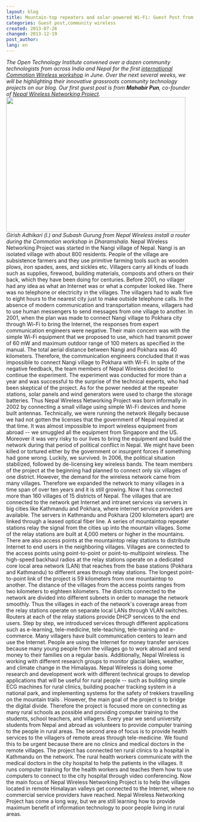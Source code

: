 ```yaml
---
layout: blog
title: Mountain-top repeaters and solar-powered Wi-Fi: Guest Post from Nepal Wireless
categories: Guest post,community wireless
created: 2013-07-26
changed: 2013-12-19
post_author: 
lang: en
---
```

  <em>The Open Technology Institute convened over a dozen community technologists from across India and Nepal for the first <a href="https://commotionwireless.net/blog/commotion-travels-india-first-international-workshop">international Commotion Wireless workshop</a> in June. Over the next several weeks, we will be highlighting their innovative grassroots community technology projects on our blog. Our first guest post is from **Mahabir Pun**, co-founder of <a href="http://www.nepalwireless.net/index.php">Nepal Wireless Networking Project</a>.</em>
<img alt="" class="media-image attr__typeof__foaf:Image img__fid__236 img__view_mode__media_large attr__format__media_large" height="360" src="/files/styles/large/public/IMG_0759.JPG?itok=wKot-CrU" typeof="foaf:Image" width="480" />
<em>Girish Adhikari (l.) and Subash Gurung from Nepal Wireless install a router during the Commotion workshop in Dharamshala.</em>
Nepal Wireless Networking Project was started in the Nangi village of Nepal. Nangi is an isolated village with about 800 residents. People of the village are subsistence farmers and they use primitive farming tools such as wooden plows, iron spades, axes, and sickles etc. Villagers carry all kinds of loads such as supplies, firewood, building materials, composts and others on their back, which they have been doing for centuries.
Before 2001, no villager had any idea as what an Internet was or what a computer looked like. There was no telephone or electricity in the villages. The villagers had to walk five to eight hours to the nearest city just to make outside telephone calls. In the absence of modern communication and transportation means, villagers had to use human messengers to send messages from one village to another.
In 2001, when the plan was made to connect Nangi village to Pokhara city through Wi-Fi to bring the Internet, the responses from expert communication engineers were negative. Their main concern was with the simple Wi-Fi equipment that we proposed to use, which had transmit power of 60 mW and maximum outdoor range of 100 meters as specified in the manual.  The total aerial distance between Nangi and Pokhara was 40 kilometers. Therefore, the communication engineers concluded that it was impossible to connect Nangi village to Pokhara with Wi-Fi. In spite of the negative feedback, the team members of Nepal Wireless decided to continue the experiment. The experiment was conducted for more than a year and was successful to the surprise of the technical experts, who had been skeptical of the project. As for the power needed at the repeater stations, solar panels and wind generators were used to charge the storage batteries. Thus Nepal Wireless Networking Project was born informally in 2002 by connecting a small village using simple Wi-Fi devices and home built antennas.
Technically, we were running the network illegally because we had not gotten the licenses that the government of Nepal required at that time. It was almost impossible to import wireless equipment from abroad -- we smuggled all the equipment from Singapore and the US. Moreover it was very risky to our lives to bring the equipment and build the network during that period of political conflict in Nepal. We might have been killed or tortured either by the government or insurgent forces if something had gone wrong.
Luckily, we survived. In 2006, the political situation stabilized, followed by de-licensing key wireless bands.
The team members of the project at the beginning had planned to connect only six villages of one district. However, the demand for the wireless network came from many villages. Therefore we expanded the network to many villages in a time span of over ten years and it is still growing. Now it has connected more than 160 villages of 15 districts of Nepal. The villages that are connected to the network get Internet and intranet services via servers in big cities like Kathmandu and Pokhara, where internet service providers are available. The servers in Kathmandu and Pokhara (200 kilometers apart) are linked through a leased optical fiber line. A series of mountaintop repeater stations relay the signal from the cities up into the mountain villages. Some of the relay stations are built at 4,000 meters or higher in the mountains. There are also access points at the mountaintop relay stations to distribute Internet to end users in the neighboring villages. Villages are connected to the access points using point-to-point or point-to-multipoint wireless.
The high-speed backhaul radios at the relay stations operate on a dedicated core local area network (LAN) that reaches from the base stations (Pokhara and Kathmandu) to different areas through relay stations. The longest point-to-point link of the project is 59 kilometers from one mountaintop to another. The distance of the villages from the access points ranges from two kilometers to eighteen kilometers. The districts connected to the network are divided into different subnets in order to manage the network smoothly. Thus the villages in each of the network's coverage areas from the relay stations operate on separate local LANs through VLAN switches. Routers at each of the relay stations provide DHCP services to the end users.
Step by step, we introduced services through different applications such as e-learning, tele-medicine, tele-teaching, tele-training and e-commerce. Many villagers have built communication centers to learn and use the Internet. People are using the Internet for money transfer services because many young people from the villages go to work abroad and send money to their families on a regular basis. Additionally, Nepal Wireless is working with different research groups to monitor glacial lakes, weather, and climate change in the Himalayas. Nepal Wireless is doing some research and development work with different technical groups to develop applications that will be useful for rural people -- such as building simple ECG machines for rural clinics, building poacher tracking system in a national park, and implementing systems for the safety of trekkers travelling on the mountain trails .
However, the main goal of the project is to bridge the digital divide. Therefore the project is focused more on connecting as many rural schools as possible and providing computer training to the students, school teachers, and villagers. Every year we send university students from Nepal and abroad as volunteers to provide computer training to the people in rural areas. The second area of focus is to provide health services to the villagers of remote areas through tele-medicine. We found this to be urgent because there are no clinics and medical doctors in the remote villages. The project has connected ten rural clinics to a hospital in Kathmandu on the network. The rural health workers communicate with the medical doctors in the city hospital to help the patients in the villages. It runs computer training for the health workers and teaches them how to use computers to connect to the city hospital through video conferencing.
Now the main focus of Nepal Wireless Networking Project is to help the villages located in remote Himalayan valleys get connected to the Internet, where no commercial service providers have reached. Nepal Wireless Networking Project has come a long way, but we are still learning how to provide maximum benefit of information technology to poor people living in rural areas.
 
